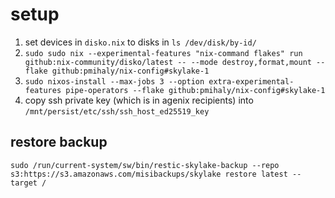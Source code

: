 # setup

1. set devices in `disko.nix` to disks in `ls /dev/disk/by-id/`
1. `sudo sudo nix --experimental-features "nix-command flakes" run github:nix-community/disko/latest -- --mode destroy,format,mount --flake github:pmihaly/nix-config#skylake-1`
1. `sudo nixos-install --max-jobs 3 --option extra-experimental-features pipe-operators --flake github:pmihaly/nix-config#skylake-1`
1. copy ssh private key (which is in agenix recipients) into `/mnt/persist/etc/ssh/ssh_host_ed25519_key`

## restore backup

`sudo /run/current-system/sw/bin/restic-skylake-backup --repo s3:https://s3.amazonaws.com/misibackups/skylake restore latest --target /`
